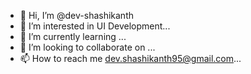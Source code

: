 - 👋 Hi, I’m @dev-shashikanth
- 👀 I’m interested in UI Development...
- 🌱 I’m currently learning ...
- 💞️ I’m looking to collaborate on ...
- 📫 How to reach me dev.shashikanth95@gmail.com...

<!---
dev-shashikanth/dev-shashikanth is a ✨ special ✨ repository because its `README.md` (this file) appears on your GitHub profile.
You can click the Preview link to take a look at your changes.
--->
